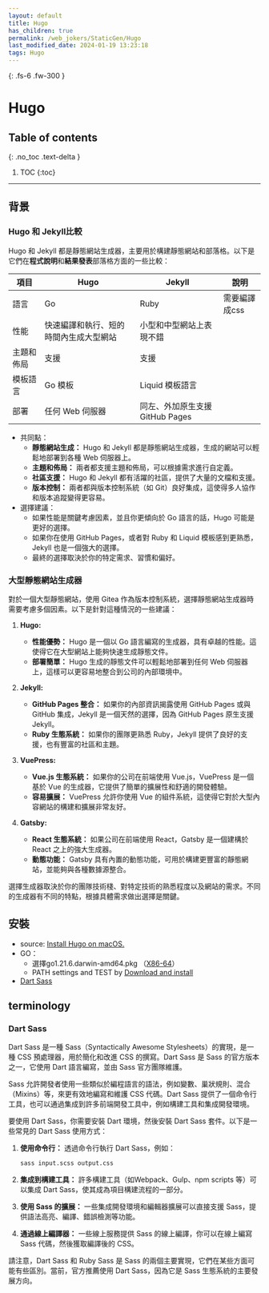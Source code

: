 ```yaml
---
layout: default
title: Hugo
has_children: true
permalink: /web_jokers/StaticGen/Hugo
last_modified_date: 2024-01-19 13:23:18
tags: Hugo
---
```


{: .fs-6 .fw-300 }

# Hugo

## Table of contents

{: .no_toc .text-delta }

1. TOC
{:toc}

---

## 背景

### Hugo 和 Jekyll比較

Hugo 和 Jekyll 都是靜態網站生成器，主要用於構建靜態網站和部落格。以下是它們在**程式說明**和**結果發表**部落格方面的一些比較：

項目|Hugo|Jekyll|說明
-|-|-|-
語言|Go|Ruby|需要編譯成css
性能|快速編譯和執行、短的時間內生成大型網站|小型和中型網站上表現不錯|
主題和佈局|支援|支援|
模板語言|Go 模板|Liquid 模板語言|
部署|任何 Web 伺服器|同左、外加原生支援GitHub Pages|

- 共同點：
  - **靜態網站生成：** Hugo 和 Jekyll 都是靜態網站生成器，生成的網站可以輕鬆地部署到各種 Web 伺服器上。
  - **主題和佈局：** 兩者都支援主題和佈局，可以根據需求進行自定義。
  - **社區支援：** Hugo 和 Jekyll 都有活躍的社區，提供了大量的文檔和支援。
  - **版本控制：** 兩者都與版本控制系統（如 Git）良好集成，這使得多人協作和版本追蹤變得更容易。
- 選擇建議：
  - 如果性能是關鍵考慮因素，並且你更傾向於 Go 語言的話，Hugo 可能是更好的選擇。  
  - 如果你在使用 GitHub Pages，或者對 Ruby 和 Liquid 模板感到更熟悉，Jekyll 也是一個強大的選擇。
  - 最終的選擇取決於你的特定需求、習慣和偏好。

### 大型靜態網站生成器

對於一個大型靜態網站，使用 Gitea 作為版本控制系統，選擇靜態網站生成器時需要考慮多個因素。以下是針對這種情況的一些建議：

1. **Hugo:**
   - **性能優勢：** Hugo 是一個以 Go 語言編寫的生成器，具有卓越的性能。這使得它在大型網站上能夠快速生成靜態文件。
   - **部署簡單：** Hugo 生成的靜態文件可以輕鬆地部署到任何 Web 伺服器上，這樣可以更容易地整合到公司的內部環境中。

2. **Jekyll:**
   - **GitHub Pages 整合：** 如果你的內部資訊揭露使用 GitHub Pages 或與 GitHub 集成，Jekyll 是一個天然的選擇，因為 GitHub Pages 原生支援 Jekyll。
   - **Ruby 生態系統：** 如果你的團隊更熟悉 Ruby，Jekyll 提供了良好的支援，也有豐富的社區和主題。

3. **VuePress:**
   - **Vue.js 生態系統：** 如果你的公司在前端使用 Vue.js，VuePress 是一個基於 Vue 的生成器，它提供了簡單的擴展性和舒適的開發體驗。
   - **容易擴展：** VuePress 允許你使用 Vue 的組件系統，這使得它對於大型內容網站的構建和擴展非常友好。

4. **Gatsby:**
   - **React 生態系統：** 如果公司在前端使用 React，Gatsby 是一個建構於 React 之上的強大生成器。
   - **動態功能：** Gatsby 具有內置的動態功能，可用於構建更豐富的靜態網站，並能夠與各種數據源整合。

選擇生成器取決於你的團隊技術棧、對特定技術的熟悉程度以及網站的需求。不同的生成器有不同的特點，根據具體需求做出選擇是關鍵。

## 安裝

- source: [Install Hugo on macOS. ](https://gohugo.io/installation/macos/)
- GO：
  - 選擇go1.21.6.darwin-amd64.pkg （[X86-64](https://go.dev/dl/)）
  - PATH settings and TEST by [Download and install](https://go.dev/doc/install)
- [Dart Sass]()

## terminology

### Dart Sass

Dart Sass 是一種 Sass（Syntactically Awesome Stylesheets）的實現，是一種 CSS 預處理器，用於簡化和改進 CSS 的撰寫。Dart Sass 是 Sass 的官方版本之一，它使用 Dart 語言編寫，並由 Sass 官方團隊維護。

Sass 允許開發者使用一些類似於編程語言的語法，例如變數、巢狀規則、混合（Mixins）等，來更有效地編寫和維護 CSS 代碼。Dart Sass 提供了一個命令行工具，也可以通過集成到許多前端開發工具中，例如構建工具和集成開發環境。

要使用 Dart Sass，你需要安裝 Dart 環境，然後安裝 Dart Sass 套件。以下是一些常見的 Dart Sass 使用方式：

1. **使用命令行：** 透過命令行執行 Dart Sass，例如：
   ```bash
   sass input.scss output.css
   ```

2. **集成到構建工具：** 許多構建工具（如Webpack、Gulp、npm scripts 等）可以集成 Dart Sass，使其成為項目構建流程的一部分。

3. **使用 Sass 的擴展：** 一些集成開發環境和編輯器擴展可以直接支援 Sass，提供語法高亮、編譯、錯誤檢測等功能。

4. **通過線上編譯器：** 一些線上服務提供 Sass 的線上編譯，你可以在線上編寫 Sass 代碼，然後獲取編譯後的 CSS。

請注意，Dart Sass 和 Ruby Sass 是 Sass 的兩個主要實現，它們在某些方面可能有些區別。當前，官方推薦使用 Dart Sass，因為它是 Sass 生態系統的主要發展方向。